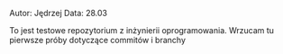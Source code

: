 Autor: Jędrzej
Data: 28.03


To jest testowe repozytorium z inżynierii oprogramowania. 
Wrzucam tu pierwsze próby dotyczące commitów i branchy

